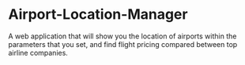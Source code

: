 # Airport-Location-Manager
A web application that will show you the location of airports within the parameters that you set, and find flight pricing compared between top airline companies.
